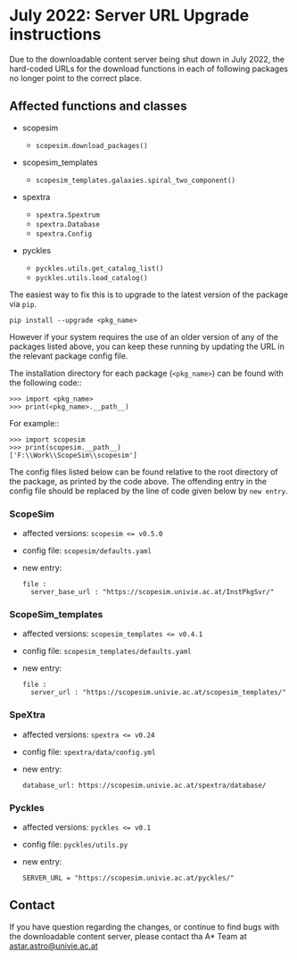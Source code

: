 # July 2022: Server URL Upgrade instructions

Due to the downloadable content server being shut down in July 2022, the hard-coded URLs for the download functions in each of following packages no longer point to the correct place.

## Affected functions and classes

- scopesim

  - ``scopesim.download_packages()``

- scopesim_templates

  - ``scopesim_templates.galaxies.spiral_two_component()``

- spextra

  - ``spextra.Spextrum``
  - ``spextra.Database``
  - ``spextra.Config``

- pyckles

  - ``pyckles.utils.get_catalog_list()``
  - ``pyckles.utils.load_catalog()``

The easiest way to fix this is to upgrade to the latest version of the package via ``pip``.

    pip install --upgrade <pkg_name>

However if your system requires the use of an older version of any of the packages listed above, you can keep these running by updating the URL in the relevant package config file.

The installation directory for each package (``<pkg_name>``) can be found with the following code::

    >>> import <pkg_name>
    >>> print(<pkg_name>.__path__)

For example::

    >>> import scopesim
    >>> print(scopesim.__path__)
    ['F:\\Work\\ScopeSim\\scopesim']

The config files listed below can be found relative to the root directory of the package, as printed by the code above.
The offending entry in the config file should be replaced by the line of code given below by ``new entry``.

### ScopeSim

- affected versions: ``scopesim <= v0.5.0``
- config file: ``scopesim/defaults.yaml``
- new entry:

      file :
        server_base_url : "https://scopesim.univie.ac.at/InstPkgSvr/"

### ScopeSim_templates

- affected versions: ``scopesim_templates <= v0.4.1``
- config file: ``scopesim_templates/defaults.yaml``
- new entry:

      file :
        server_url : "https://scopesim.univie.ac.at/scopesim_templates/"

### SpeXtra

- affected versions: ``spextra <= v0.24``
- config file: ``spextra/data/config.yml``
- new entry:

      database_url: https://scopesim.univie.ac.at/spextra/database/

### Pyckles

- affected versions: ``pyckles <= v0.1``
- config file: ``pyckles/utils.py``
- new entry:

      SERVER_URL = "https://scopesim.univie.ac.at/pyckles/"

## Contact

If you have question regarding the changes, or continue to find bugs with the downloadable content server, please contact tha A* Team at [astar.astro@univie.ac.at](astar.astro@univie.ac.at)